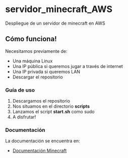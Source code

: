 # servidor_minecraft_AWS
Despliegue de un servidor de minecraft en AWS
## Cómo funciona!
Necesitamos previamente de:
  - Una máquina Linux
  - Una IP pública si queremos jugar a través de internet
  - Una IP privada si queremos LAN
  - Descargar el repositorio
### Guía de uso
1. Descargamos el repositorio
2. Nos situamos en el directorio **scripts**
3. Lanzamos el script **start.sh** como sudo
4. A disfrutar!

### Documentación
La documentación se encuentra en:
  - [Documentación Minecraft](https://github.com/falclop/servidor_minecraft_AWS/blob/main/Servidor_minecraft_con_AWS_Fabian.pdf)
